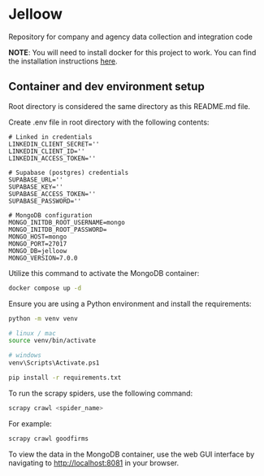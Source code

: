 # Jelloow

Repository for company and agency data collection and integration code

**NOTE**: You will need to install docker for this project to work. You can find the installation instructions [here](https://docs.docker.com/get-docker/).

## Container and dev environment setup

Root directory is considered the same directory as this README.md file.

Create .env file in root directory with the following contents:

```text
# Linked in credentials
LINKEDIN_CLIENT_SECRET=''
LINKEDIN_CLIENT_ID=''
LINKEDIN_ACCESS_TOKEN=''

# Supabase (postgres) credentials
SUPABASE_URL=''
SUPABASE_KEY=''
SUPABASE_ACCESS_TOKEN=''
SUPABASE_PASSWORD=''

# MongoDB configuration
MONGO_INITDB_ROOT_USERNAME=mongo
MONGO_INITDB_ROOT_PASSWORD=
MONGO_HOST=mongo
MONGO_PORT=27017
MONGO_DB=jelloow
MONGO_VERSION=7.0.0
```

Utilize this command to activate the MongoDB container:

```bash
docker compose up -d
```

Ensure you are using a Python environment and install the requirements:

```bash
python -m venv venv

# linux / mac
source venv/bin/activate

# windows
venv\Scripts\Activate.ps1

pip install -r requirements.txt
```

To run the scrapy spiders, use the following command:

```bash
scrapy crawl <spider_name>
```

For example:

```bash
scrapy crawl goodfirms
```

To view the data in the MongoDB container, use the web GUI interface by navigating to [http://localhost:8081](http://localhost:8081) in your browser.
